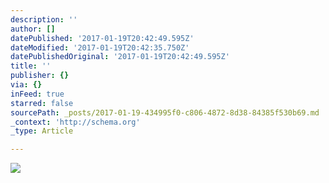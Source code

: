 ```yaml
---
description: ''
author: []
datePublished: '2017-01-19T20:42:49.595Z'
dateModified: '2017-01-19T20:42:35.750Z'
datePublishedOriginal: '2017-01-19T20:42:49.595Z'
title: ''
publisher: {}
via: {}
inFeed: true
starred: false
sourcePath: _posts/2017-01-19-434995f0-c806-4872-8d38-84385f530b69.md
_context: 'http://schema.org'
_type: Article

---
```

![](https://the-grid-user-content.s3-us-west-2.amazonaws.com/875a55e9-40e5-4435-a761-237b7f83f489.jpg)